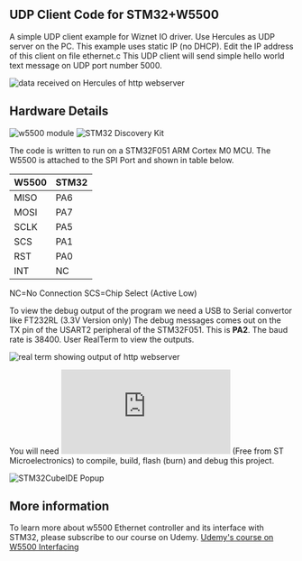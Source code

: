 ## UDP Client Code for STM32+W5500
A simple UDP client example for Wiznet IO driver. Use Hercules as UDP server on the PC. This example uses static IP (no DHCP).
Edit the IP address of this client on file ethernet.c This UDP client will send simple hello world text message on UDP port number 5000.

![data received on Hercules of http webserver](https://extremeelectronics.co.in/github/w5500/hercules-udp-server.png)
 
## Hardware Details

![w5500 module](https://extremeelectronics.co.in/github/w5500/w5500-module.jpg)
![STM32 Discovery Kit](https://extremeelectronics.co.in/github/w5500/stm32f051-discovery-board.jpg)

The code is written to run on a STM32F051 ARM Cortex M0 MCU. The W5500 is attached to the SPI Port and shown in table below.

| W5500    | STM32   |
| -------- | ------- |
| MISO     | PA6     |
| MOSI     | PA7     |
| SCLK     | PA5     |
| SCS      | PA1     |
| RST      | PA0     |
| INT      | NC      |

NC=No Connection
SCS=Chip Select (Active Low)

To view the debug output of the program we need a USB to Serial convertor like FT232RL (3.3V Version only)
The debug messages comes out on the TX pin of the USART2 peripheral of the STM32F051. This is **PA2**.
The baud rate is 38400. User RealTerm to view the outputs.

![real term showing output of http webserver](https://extremeelectronics.co.in/github/w5500/udp-client-w5500-screenshot-realterm.png)

You will need ![STM32CubeIDE](https://www.st.com/en/development-tools/stm32cubeide.html) (Free from ST Microelectronics) to compile, build, flash (burn) and debug this project.

![STM32CubeIDE Popup](https://extremeelectronics.co.in/github/w5500/stm32cube_ide.png)

## More information
To learn more about w5500 Ethernet controller and its interface with STM32, please subscribe to our course on Udemy.
[Udemy's course on W5500 Interfacing](https://www.udemy.com/course/ethernet-on-stm32-using-w5500/)
